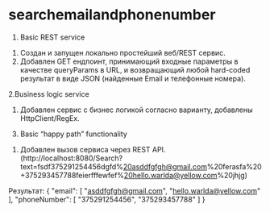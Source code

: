 # searchemailandphonenumber

1. Basic REST service
1) Создан и запущен локально простейший веб/REST сервис. 
2) Добавлен GET ендпоинт, принимающий входные параметры в качестве queryParams в URL, и возвращающий любой hard-coded результат в виде JSON (найденные Email и телефонные номера).
   
2.Business logic service
1) Добавлен сервис с бизнес логикой согласно варианту, добавлены HttpClient/RegEx.

3. Basic “happy path” functionality
1) Добавлен вызов сервиса через REST API.
(http://localhost:8080/Search?text=fsdf375291254456dgfd%20asddfgfgh@gmail.com%20ferasfa%20+375293457788feierfffewfef%20hello.warlda@yellow.com%20jhjg)

Результат:
{
    "email": [
        "asddfgfgh@gmail.com",
        "hello.warlda@yellow.com"
    ],
    "phoneNumber": [
        "375291254456",
        "375293457788"
    ]
}

